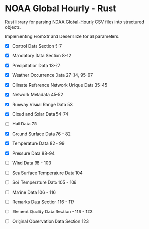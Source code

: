 # NOAA Global Hourly - Rust

Rust library for parsing [NOAA Global-Hourly](https://www.ncei.noaa.gov/data/global-hourly/) CSV files into structured objects.

Implementing FromStr and Deserialize for all parameters. 

- [X] Control Data Section 5-7
- [X] Mandatory Data Section 8-12
- [X] Precipitation Data 13-27
- [X] Weather Occurrence Data 27-34, 95-97
- [X] Climate Reference Network Unique Data 35-45
- [X] Network Metadata 45-52
- [X] Runway Visual Range Data 53
- [X] Cloud and Solar Data 54-74
- [ ] Hail Data 75
- [X] Ground Surface Data 76 - 82
- [X] Temperature Data  82 - 99
- [X] Pressure Data 88-94
- [ ] Wind Data 98 - 103
- [ ] Sea Surface Temperature Data 104
- [ ] Soil Temperature Data 105 - 106
- [ ] Marine Data 106 - 116
- [ ] Remarks Data Section 116 - 117
- [ ] Element Quality Data Section - 118 - 122
- [ ] Original Observation Data Section 123



